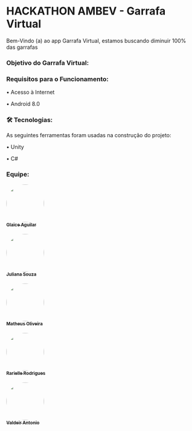 # HACKATHON AMBEV - Garrafa Virtual

Bem-Vindo (a) ao app Garrafa Virtual, estamos buscando diminuir 100% das garrafas

### Objetivo do Garrafa Virtual:



### Requisitos para o Funcionamento:

• Acesso à Internet

• Android 8.0


### 🛠 Tecnologias:

As seguintes ferramentas foram usadas na construção do projeto:

•	Unity

•	C#


### Equipe:

<a href="https://www.linkedin.com/in/gleiceaguilar/">
  <img style="border-radius: 50%;" src="https://cdn.discordapp.com/attachments/763941475914219561/765325181903962182/WhatsApp_Image_2020-10-12_at_16.59.34.jpeg" width="100px;" alt=""/>
  <br />
 <sub><b>Glaice Aguilar</b></sub></a>
 
 <br />
 <br />
<a href="https://www.linkedin.com/in/juliana-souza-982bb9135/">
  <img style="border-radius: 50%;" src="https://cdn.discordapp.com/attachments/763941475914219561/765325181903962182/WhatsApp_Image_2020-10-12_at_16.59.34.jpeg" width="100px;" alt=""/>
  <br />
 <sub><b>Juliana Souza</b></sub></a>
 
 <br />
 <br />
 <a href="https://www.linkedin.com/in/matheusoliveiramso/">
  <img style="border-radius: 50%;" src="https://user-images.githubusercontent.com/71046633/101298258-75f54e00-3803-11eb-9361-1aec43bc744a.jpeg" width="100px;" alt=""/>
  <br />
  <sub><b>Matheus Oliveira</b></sub></a>
 
 <br />
 <br />
 <a href="https://www.linkedin.com/in/rarielle-rodrigues/">
  <img style="border-radius: 50%;" src="https://user-images.githubusercontent.com/71046633/101298203-2f075880-3803-11eb-96e8-507728042d6b.jpeg" width="100px;" alt=""/>
  <br />
 <sub><b>Rarielle Rodrigues</b></sub></a>
 
  <br />
  <br />
 <a href="https://www.facebook.com/valdeir.antonio.52">
  <img style="border-radius: 50%;" src="https://user-images.githubusercontent.com/71046633/101299002-d9cd4600-3806-11eb-9df3-3057208bca30.jpeg" width="100px;" alt=""/>
  <br />
 <sub><b>Valdeir Antonio</b></sub></a>
